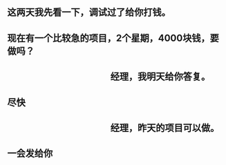 ## 这两天我先看一下，调试过了给你打钱。
## 现在有一个比较急的项目，2个星期，4000块钱，要做吗？
## &nbsp;&nbsp;&nbsp;&nbsp;&nbsp;&nbsp;&nbsp;&nbsp;&nbsp;&nbsp;&nbsp;&nbsp;&nbsp;&nbsp;&nbsp;&nbsp;&nbsp;&nbsp;&nbsp;&nbsp;&nbsp;&nbsp;&nbsp;&nbsp;&nbsp;&nbsp;&nbsp;&nbsp;&nbsp;&nbsp;&nbsp;&nbsp;&nbsp;&nbsp;&nbsp;&nbsp;&nbsp;&nbsp;&nbsp;&nbsp;&nbsp;&nbsp;&nbsp;&nbsp;&nbsp;&nbsp;&nbsp;&nbsp;经理，我明天给你答复。
## 尽快
## &nbsp;&nbsp;&nbsp;&nbsp;&nbsp;&nbsp;&nbsp;&nbsp;&nbsp;&nbsp;&nbsp;&nbsp;&nbsp;&nbsp;&nbsp;&nbsp;&nbsp;&nbsp;&nbsp;&nbsp;&nbsp;&nbsp;&nbsp;&nbsp;&nbsp;&nbsp;&nbsp;&nbsp;&nbsp;&nbsp;&nbsp;&nbsp;&nbsp;&nbsp;&nbsp;&nbsp;&nbsp;&nbsp;&nbsp;&nbsp;&nbsp;&nbsp;&nbsp;&nbsp;&nbsp;&nbsp;&nbsp;&nbsp;经理，昨天的项目可以做。
## 一会发给你
